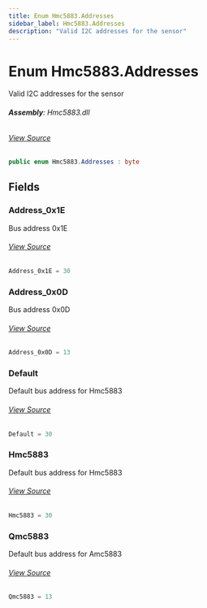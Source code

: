 ```yaml
---
title: Enum Hmc5883.Addresses
sidebar_label: Hmc5883.Addresses
description: "Valid I2C addresses for the sensor"
---
```

# Enum Hmc5883.Addresses
Valid I2C addresses for the sensor

###### **Assembly**: Hmc5883.dll
###### [View Source](https://github.com/WildernessLabs/Meadow.Foundation.git/blob/develop/Source/Meadow.Foundation.Peripherals/Sensors.Motion.Hmc5883/Driver/Hmc5883.Addresses.cs#L8)
```csharp title="Declaration"
public enum Hmc5883.Addresses : byte
```
## Fields
### Address_0x1E
Bus address 0x1E
###### [View Source](https://github.com/WildernessLabs/Meadow.Foundation.git/blob/develop/Source/Meadow.Foundation.Peripherals/Sensors.Motion.Hmc5883/Driver/Hmc5883.Addresses.cs#L13)
```csharp title="Declaration"
Address_0x1E = 30
```
### Address_0x0D
Bus address 0x0D
###### [View Source](https://github.com/WildernessLabs/Meadow.Foundation.git/blob/develop/Source/Meadow.Foundation.Peripherals/Sensors.Motion.Hmc5883/Driver/Hmc5883.Addresses.cs#L17)
```csharp title="Declaration"
Address_0x0D = 13
```
### Default
Default bus address for Hmc5883
###### [View Source](https://github.com/WildernessLabs/Meadow.Foundation.git/blob/develop/Source/Meadow.Foundation.Peripherals/Sensors.Motion.Hmc5883/Driver/Hmc5883.Addresses.cs#L21)
```csharp title="Declaration"
Default = 30
```
### Hmc5883
Default bus address for Hmc5883
###### [View Source](https://github.com/WildernessLabs/Meadow.Foundation.git/blob/develop/Source/Meadow.Foundation.Peripherals/Sensors.Motion.Hmc5883/Driver/Hmc5883.Addresses.cs#L25)
```csharp title="Declaration"
Hmc5883 = 30
```
### Qmc5883
Default bus address for Amc5883
###### [View Source](https://github.com/WildernessLabs/Meadow.Foundation.git/blob/develop/Source/Meadow.Foundation.Peripherals/Sensors.Motion.Hmc5883/Driver/Hmc5883.Addresses.cs#L29)
```csharp title="Declaration"
Qmc5883 = 13
```
